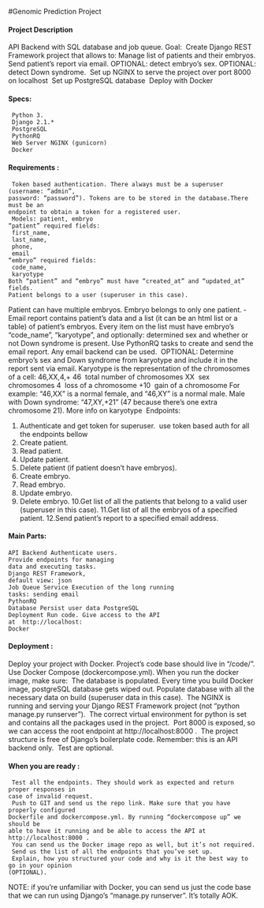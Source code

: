 #Genomic Prediction Project

#### Project Description

API Backend with SQL database and job queue.
Goal:
­ Create Django REST Framework project that allows to:
Manage list of patients and their embryos. Send patient’s report via email. OPTIONAL:
detect embryo’s sex. OPTIONAL: detect Down syndrome.
­ Set up NGINX to serve the project over port 8000 on localhost
­ Set up PostgreSQL database
­ Deploy with Docker

#### Specs:

```
­ Python 3.
­ Django 2.1.*
­ PostgreSQL
­ PythonRQ
­ Web Server NGINX (gunicorn)
­ Docker
```
#### Requirements :

```
­ Token based authentication. There always must be a superuser (username: “admin”,
password: “password”). Tokens are to be stored in the database.There must be an
endpoint to obtain a token for a registered user.
­ Models: patient, embryo
“patient” required fields:
­ first_name,
­ last_name,
­ phone,
­ email
“embryo” required fields:
­ code_name,
­ karyotype
Both “patient” and “embryo” must have “created_at” and “updated_at” fields.
Patient belongs to a user (superuser in this case).
```

Patient can have multiple embryos.
Embryo belongs to only one patient.
­ Email report contains patient’s data and a list (it can be an html list or a table) of patient’s
embryos. Every item on the list must have embryo’s “code_name”, “karyotype”, and
optionally: determined sex and whether or not Down syndrome is present. Use
PythonRQ tasks to create and send the email report. Any email backend can be used.
­ OPTIONAL: Determine embryo’s sex and Down syndrome from karyotype and include it
in the report sent via email.
Karyotype is the representation of the chromosomes of a cell:
46,XX,­4,+
46 ­ total number of chromosomes
XX ­ sex chromosomes
­4 ­ loss of a chromosome
+10 ­ gain of a chromosome
For example: “46,XX” is a normal female, and “46,XY” is a normal male. Male with Down
syndrome: “47,XY,+21” (47 because there’s one extra chromosome 21).
More info on karyotype
­ Endpoints:

1. Authenticate and get token for superuser.
    ­­ use token based auth for all the endpoints bellow ­­
2. Create patient.
3. Read patient.
4. Update patient.
5. Delete patient (if patient doesn’t have embryos).
6. Create embryo.
7. Read embryo.
8. Update embryo.
9. Delete embryo.
10.Get list of all the patients that belong to a valid user (superuser in this case).
11.Get list of all the embryos of a specified patient.
12.Send patient’s report to a specified email address.


#### Main Parts:

```
API Backend Authenticate users.
Provide endpoints for managing
data and executing tasks.
Django REST Framework,
default view: json
Job Queue Service Execution of the long running
tasks: sending email
PythonRQ
Database Persist user data PostgreSQL
Deployment Run code. Give access to the API
at  http://localhost:
Docker
```
#### Deployment :

Deploy your project with Docker. Project’s code base should live in “/code/”. Use Docker
Compose (docker­compose.yml). When you run the docker image, make sure:
­ The database is populated. Every time you build Docker image, postgreSQL database
gets wiped out. Populate database with all the necessary data on build (superuser data
in this case).
­ The NGINX is running and serving your Django REST Framework project (not “python
manage.py runserver”).
­ The correct virtual environment for python is set and contains all the packages used in
the project.
­ Port 8000 is exposed, so we can access the root endpoint at  http://localhost:8000 .
­ The project structure is free of Django’s boilerplate code. Remember: this is an API
backend only.
­ Test are optional.

#### When you are ready :

```
­ Test all the endpoints. They should work as expected and return proper responses in
case of invalid request.
­ Push to GIT and send us the repo link. Make sure that you have properly configured
Dockerfile and docker­compose.yml. By running “docker­compose up” we should be
able to have it running and be able to access the API at  http://localhost:8000 .
­ You can send us the Docker image repo as well, but it’s not required.
­ Send us the list of all the endpoints that you’ve set up.
­ Explain, how you structured your code and why is it the best way to go in your opinion
(OPTIONAL).
```

NOTE: if you’re unfamiliar with Docker, you can send us just the code base that we can run
using Django’s “manage.py runserver”. It’s totally AOK.


